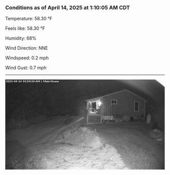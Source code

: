 ### Conditions as of April 14, 2025 at 1:10:05 AM CDT 

Temperature: 58.30 &deg;F

Feels like: 58.30 &deg;F

Humidity: 68%

Wind Direction: NNE

Windspeed: 0.2 mph

Wind Gust: 0.7 mph

---

<img src="./images/latest.jpeg"/>

